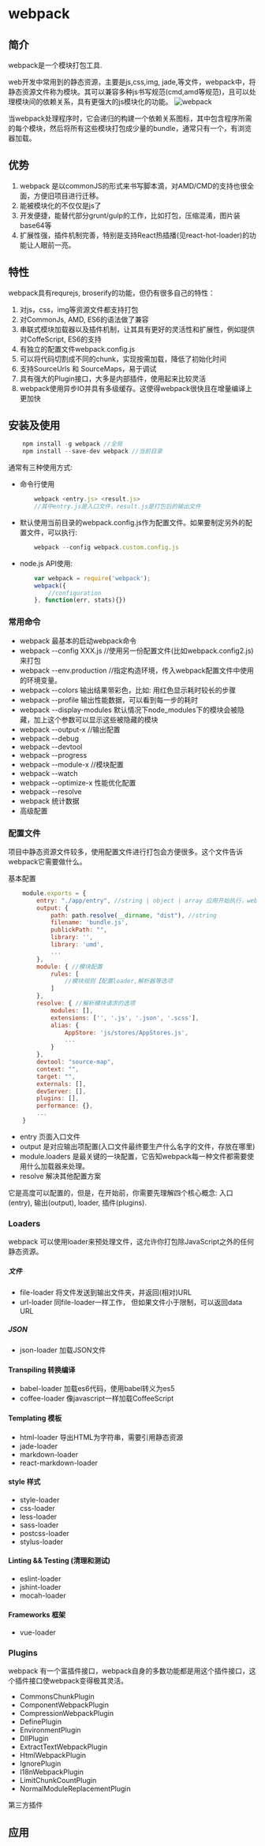 # webpack

## 简介

webpack是一个模块打包工具.

web开发中常用到的静态资源，主要是js,css,img, jade,等文件，webpack中，将静态资源文件称为模块。其可以兼容多种js书写规范(cmd,amd等规范)，且可以处理模块间的依赖关系，具有更强大的js模块化的功能。
![webpack](http://webpack.github.io/assets/what-is-webpack.png)

当webpack处理程序时，它会递归的构建一个依赖关系图标，其中包含程序所需的每个模块，然后将所有这些模块打包成少量的bundle，通常只有一个，有浏览器加载。

## 优势

1. webpack 是以commonJS的形式来书写脚本滴，对AMD/CMD的支持也很全面，方便旧项目进行迁移。
2. 能被模块化的不仅仅是js了
3. 开发便捷，能替代部分grunt/gulp的工作，比如打包，压缩混淆，图片装base64等
4. 扩展性强，插件机制完善，特别是支持React热插播(见react-hot-loader)的功能让人眼前一亮。

## 特性

webpack具有requrejs, broserify的功能，但仍有很多自己的特性：

1. 对js，css，img等资源文件都支持打包
2. 对CommonJs, AMD, ES6的语法做了兼容
3. 串联式模块加载器以及插件机制，让其具有更好的灵活性和扩展性，例如提供对CoffeScript, ES6的支持
4. 有独立的配置文件webpack.config.js
5. 可以将代码切割成不同的chunk，实现按需加载，降低了初始化时间
6. 支持SourceUrls 和 SourceMaps，易于调试
7. 具有强大的Plugin接口，大多是内部插件，使用起来比较灵活
8. webpack使用异步IO并具有多级缓存。这使得webpack很快且在增量编译上更加快


## 安装及使用

```js
	npm install -g webpack //全局
	npm install --save-dev webpack //当前目录
```

通常有三种使用方式:

- 命令行使用
	```js
		webpack <entry.js> <result.js>
		//其中entry.js是入口文件，result.js是打包后的输出文件
	```
- 默认使用当前目录的webpack.config.js作为配置文件。如果要制定另外的配置文件，可以执行:
	```js
		webpack --config webpack.custom.config.js
	```

- node.js API使用:
	```js
		var webpack = require('webpack');
		webpack({
			//configuration
		}, function(err, stats){})
	```

### 常用命令

- webpack 最基本的启动webpack命令
- webpack --config XXX.js //使用另一份配置文件(比如webpack.config2.js)来打包
- webpack --env.production  //指定构造环境，传入webpack配置文件中使用的环境变量。
- webpack --colors 输出结果带彩色，比如: 用红色显示耗时较长的步骤
- webpack --profile 输出性能数据，可以看到每一步的耗时
- webpack --display-modules 默认情况下node_modules下的模块会被隐藏，加上这个参数可以显示这些被隐藏的模块
- webpack --output-x //输出配置
- webpack --debug
- webpack --devtool
- webpack --progress
- webpack --module-x //模块配置
- webpack --watch 
- webpack --optimize-x 性能优化配置
- webpack --resolve 
- webpack 统计数据
- 高级配置


### 配置文件

项目中静态资源文件较多，使用配置文件进行打包会方便很多。这个文件告诉webpack它需要做什么。

基本配置
```js
	module.exports = {
		entry: "./app/entry", //string | object | array 应用开始执行，webpack开始打包
		output: {
			path: path.resolve(__dirname, "dist"), //string
			filename: 'bundle.js',
			publickPath: "",
			library: '',
			library: 'umd',
			...
		},
		module: { //模块配置
			rules: [
				//模块规则【配置loader,解析器等选项
			]
		},
		resolve: { //解析模块请求的选项
			modules: [],
			extensions: ['', '.js', '.json', '.scss'],
			alias: {
				AppStore: 'js/stores/AppStores.js',
				...
			}
		},
		devtool: "source-map",
		context: "",
		target: "",
		externals: [],
		devServer: [],
		plugins: [],
		performance: {},
		...
	}
```

- entry 页面入口文件
- output 是对应输出项配置(入口文件最终要生产什么名字的文件，存放在哪里)
- module.loaders 是最关键的一块配置，它告知webpack每一种文件都需要使用什么加载器来处理。
- resolve 解决其他配置方案  

它是高度可以配置的，但是，在开始前，你需要先理解四个核心概念: 入口(entry), 输出(output), loader, 插件(plugins).

### Loaders

webpack 可以使用loader来预处理文件，这允许你打包除JavaScript之外的任何静态资源。

##### 文件

- file-loader 将文件发送到输出文件夹，并返回(相对)URL
- url-loader 同file-loader一样工作， 但如果文件小于限制，可以返回data URL

##### JSON

- json-loader 加载JSON文件

#### Transpiling 转换编译

- babel-loader 加载es6代码，使用babel转义为es5
- coffee-loader 像javascript一样加载CoffeeScript

#### Templating 模板

- html-loader 导出HTML为字符串，需要引用静态资源
- jade-loader 
- markdown-loader 
- react-markdown-loader

#### style 样式

- style-loader
- css-loader
- less-loader
- sass-loader
- postcss-loader
- stylus-loader

#### Linting && Testing (清理和测试)

- eslint-loader 
- jshint-loader
- mocah-loader

#### Frameworks 框架

- vue-loader

### Plugins
webpack 有一个富插件接口，webpack自身的多数功能都是用这个插件接口，这个插件接口使webpack变得极其灵活。

- CommonsChunkPlugin
- ComponentWebpackPlugin
- CompressionWebpackPlugin
- DefinePlugin
- EnvironmentPlugin
- DllPlugin
- ExtractTextWebpackPlugin
- HtmlWebpackPlugin
- IgnorePlugin
- I18nWebpackPlugin
- LimitChunkCountPlugin
- NormalModuleReplacementPlugin

第三方插件

## 应用



